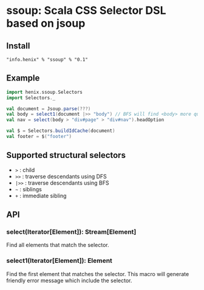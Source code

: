 # ssoup: Scala CSS Selector DSL based on jsoup

## Install

```
"info.henix" % "ssoup" % "0.1"
```

## Example

```scala
import henix.ssoup.Selectors
import Selectors._

val document = Jsoup.parse(???)
val body = select1(document |>> "body") // BFS will find <body> more quickly than DFS
val nav = select(body > "div#page" > "div#nav").headOption

val $ = Selectors.buildIdCache(document)
val footer = $("footer")
```

## Supported structural selectors

* `>` : child
* `>>` : traverse descendants using DFS
* `|>>` : traverse descendants using BFS
* `~` : siblings
* `+` : immediate sibling

## API

### select(Iterator[Element]): Stream[Element]

Find all elements that match the selector.

### select1(Iterator[Element]): Element

Find the first element that matches the selector. This macro will generate friendly error message which include the selector.
